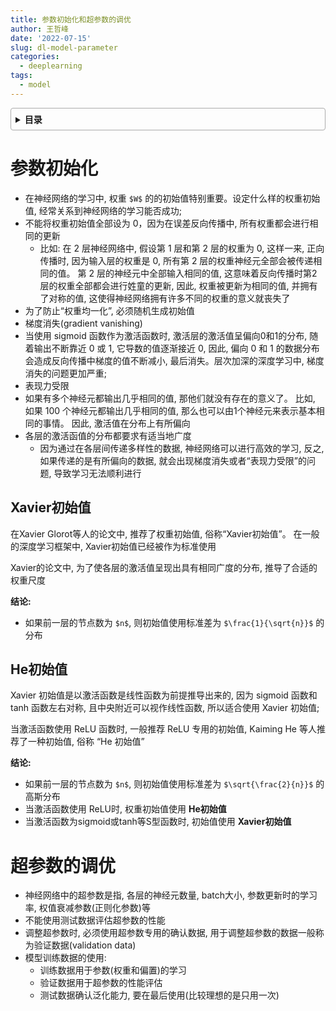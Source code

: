 ```yaml
---
title: 参数初始化和超参数的调优
author: 王哲峰
date: '2022-07-15'
slug: dl-model-parameter
categories:
  - deeplearning
tags:
  - model
---
```


<style>
details {
    border: 1px solid #aaa;
    border-radius: 4px;
    padding: .5em .5em 0;
}
summary {
    font-weight: bold;
    margin: -.5em -.5em 0;
    padding: .5em;
}
details[open] {
    padding: .5em;
}
details[open] summary {
    border-bottom: 1px solid #aaa;
    margin-bottom: .5em;
}
</style>

<details><summary>目录</summary><p>

- [参数初始化](#参数初始化)
  - [Xavier初始值](#xavier初始值)
  - [He初始值](#he初始值)
- [超参数的调优](#超参数的调优)
</p></details><p></p>


# 参数初始化

- 在神经网络的学习中, 权重 `$W$` 的的初始值特别重要。设定什么样的权重初始值, 经常关系到神经网络的学习能否成功;
- 不能将权重初始值全部设为 0，因为在误差反向传播中, 所有权重都会进行相同的更新
    - 比如: 在 2 层神经网络中, 假设第 1 层和第 2 层的权重为 0, 这样一来, 正向传播时, 
      因为输入层的权重是 0, 所有第 2 层的权重神经元全部会被传递相同的值。
      第 2 层的神经元中全部输入相同的值, 这意味着反向传播时第2层的权重全部都会进行姓童的更新, 
      因此, 权重被更新为相同的值, 并拥有了对称的值, 这使得神经网络拥有许多不同的权重的意义就丧失了
- 为了防止“权重均一化”, 必须随机生成初始值
- 梯度消失(gradient vanishing)
- 当使用 sigmoid 函数作为激活函数时, 激活层的激活值呈偏向0和1的分布, 随着输出不断靠近 0 或 1, 
  它导数的值逐渐接近 0, 因此, 偏向 0 和 1 的数据分布会造成反向传播中梯度的值不断减小, 
  最后消失。层次加深的深度学习中, 梯度消失的问题更加严重; 
- 表现力受限
- 如果有多个神经元都输出几乎相同的值, 那他们就没有存在的意义了。
  比如, 如果 100 个神经元都输出几乎相同的值, 那么也可以由1个神经元来表示基本相同的事情。
  因此, 激活值在分布上有所偏向
- 各层的激活函值的分布都要求有适当地广度
    - 因为通过在各层间传递多样性的数据, 神经网络可以进行高效的学习, 
      反之, 如果传递的是有所偏向的数据, 就会出现梯度消失或者“表现力受限”的问题, 
      导致学习无法顺利进行

## Xavier初始值

在Xavier Glorot等人的论文中, 推荐了权重初始值, 俗称“Xavier初始值”。
在一般的深度学习框架中, Xavier初始值已经被作为标准使用

Xavier的论文中, 为了使各层的激活值呈现出具有相同广度的分布, 
推导了合适的权重尺度

**结论:**

* 如果前一层的节点数为 `$n$`, 则初始值使用标准差为 `$\frac{1}{\sqrt{n}}$` 的分布

## He初始值

Xavier 初始值是以激活函数是线性函数为前提推导出来的, 因为 sigmoid 函数和 tanh 函数左右对称, 
且中央附近可以视作线性函数, 所以适合使用 Xavier 初始值;

当激活函数使用 ReLU 函数时, 一般推荐 ReLU 专用的初始值, 
Kaiming He 等人推荐了一种初始值, 俗称 “He 初始值”

**结论:**

* 如果前一层的节点数为 `$n$`, 则初始值使用标准差为 `$\sqrt{\frac{2}{n}}$` 的高斯分布
* 当激活函数使用 ReLU时, 权重初始值使用 **He初始值**
* 当激活函数为sigmoid或tanh等S型函数时, 初始值使用 **Xavier初始值**

# 超参数的调优

- 神经网络中的超参数是指, 各层的神经元数量, batch大小, 参数更新时的学习率, 权值衰减参数(正则化参数)等
- 不能使用测试数据评估超参数的性能
- 调整超参数时, 必须使用超参数专用的确认数据, 用于调整超参数的数据一般称为验证数据(validation data)
- 模型训练数据的使用:
    - 训练数据用于参数(权重和偏置)的学习
    - 验证数据用于超参数的性能评估
    - 测试数据确认泛化能力, 要在最后使用(比较理想的是只用一次)

